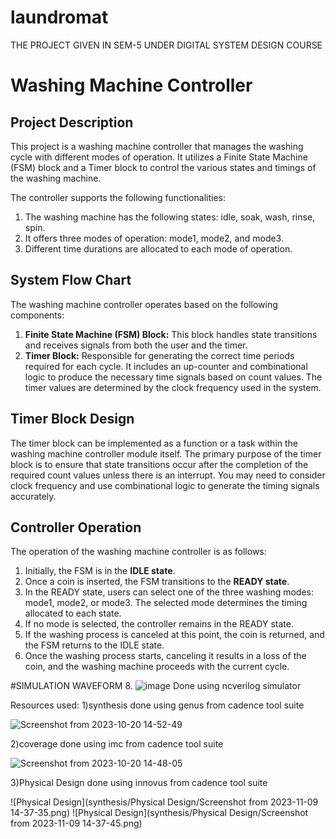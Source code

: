 # laundromat
THE PROJECT GIVEN IN SEM-5 UNDER DIGITAL SYSTEM DESIGN COURSE

# Washing Machine Controller

## Project Description

This project is a washing machine controller that manages the washing cycle with different modes of operation. It utilizes a Finite State Machine (FSM) block and a Timer block to control the various states and timings of the washing machine.

The controller supports the following functionalities:
1. The washing machine has the following states: idle, soak, wash, rinse, spin.
2. It offers three modes of operation: mode1, mode2, and mode3.
3. Different time durations are allocated to each mode of operation.

## System Flow Chart

The washing machine controller operates based on the following components:
1. **Finite State Machine (FSM) Block:** This block handles state transitions and receives signals from both the user and the timer.
2. **Timer Block:** Responsible for generating the correct time periods required for each cycle. It includes an up-counter and combinational logic to produce the necessary time signals based on count values. The timer values are determined by the clock frequency used in the system.

## Timer Block Design

The timer block can be implemented as a function or a task within the washing machine controller module itself. The primary purpose of the timer block is to ensure that state transitions occur after the completion of the required count values unless there is an interrupt. You may need to consider clock frequency and use combinational logic to generate the timing signals accurately.

## Controller Operation

The operation of the washing machine controller is as follows:
1. Initially, the FSM is in the **IDLE state**.
2. Once a coin is inserted, the FSM transitions to the **READY state**.
3. In the READY state, users can select one of the three washing modes: mode1, mode2, or mode3. The selected mode determines the timing allocated to each state.
4. If no mode is selected, the controller remains in the READY state.
5. If the washing process is canceled at this point, the coin is returned, and the FSM returns to the IDLE state.
6. Once the washing process starts, canceling it results in a loss of the coin, and the washing machine proceeds with the current cycle.


#SIMULATION WAVEFORM
8. ![image](https://github.com/Uttungauttunga/laundromat/assets/98632943/ef1f7027-c919-4c73-a73f-959d8e6064dc)
Done using ncverilog simulator


Resources used:
1)synthesis done using genus from cadence tool suite

![Screenshot from 2023-10-20 14-52-49](https://github.com/Uttungauttunga/laundromat/assets/138555663/a91f721d-c744-4142-85dc-0d739616783f)


2)coverage done using imc from cadence tool suite

![Screenshot from 2023-10-20 14-48-05](https://github.com/Uttungauttunga/laundromat/assets/138555663/397d8436-cd88-4548-93c2-ac9413689c40)

3)Physical Design done using innovus from cadence tool suite

![Physical Design](synthesis/Physical Design/Screenshot from 2023-11-09 14-37-35.png)
![Physical Design](synthesis/Physical Design/Screenshot from 2023-11-09 14-37-45.png)
